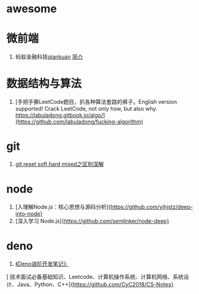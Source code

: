 # awesome

# 微前端
  1. 蚂蚁金融科技[qiankuan](https://github.com/umijs/qiankun) [简介](https://qiankun.umijs.org/zh/guide/#%E4%BB%80%E4%B9%88%E6%98%AF%E5%BE%AE%E5%89%8D%E7%AB%AF)

# 数据结构与算法
  1.  [手把手撕LeetCode题目，扒各种算法套路的裤子。English version supported! Crack LeetCode, not only how, but also why. https://labuladong.gitbook.io/algo/](https://github.com/labuladong/fucking-algorithm)

# git
  1. [git reset soft,hard,mixed之区别深解](https://blog.csdn.net/zpf336/article/details/80896020)
# node
  1. [入理解Node.js：核心思想与源码分析]{https://github.com/yjhjstz/deep-into-node}
  2. [深入学习 Node.js]{https://github.com/semlinker/node-deep}
# deno
  1. [《Deno进阶开发笔记》](https://github.com/chenshenhai/deno_note)
  
  [ 技术面试必备基础知识、Leetcode、计算机操作系统、计算机网络、系统设计、Java、Python、C++]{https://github.com/CyC2018/CS-Notes}
